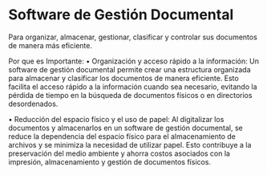 # Software de Gestión Documental
Para organizar, almacenar, gestionar, clasificar y controlar sus documentos de manera más eficiente.

Por que es Importante:
•	Organización y acceso rápido a la información: Un software de gestión documental permite crear una estructura organizada para almacenar y clasificar los documentos de manera eficiente. Esto facilita el acceso rápido a la información cuando sea necesario, evitando la pérdida de tiempo en la búsqueda de documentos físicos o en directorios desordenados.

•	Reducción del espacio físico y el uso de papel: Al digitalizar los documentos y almacenarlos en un software de gestión documental, se reduce la dependencia del espacio físico para el almacenamiento de archivos y se minimiza la necesidad de utilizar papel. Esto contribuye a la preservación del medio ambiente y ahorra costos asociados con la impresión, almacenamiento y gestión de documentos físicos.
